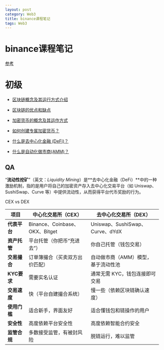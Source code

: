 ```yaml
---
layout: post
category: Web3
title: binance课程笔记
tags: Web3
---
```


# binance课程笔记

[参考](https://academy.binance.com/zh-CN/track/beginner-track)



# 初级



- [区块链概念及其运行方式介绍](https://academy.binance.com/zh-CN/articles/what-is-blockchain-and-how-does-it-work)

- [区块链的优点和缺点](https://academy.binance.com/zh-CN/articles/positives-and-negatives-of-blockchain)

- [加密货币的概念及其运作方式](https://academy.binance.com/zh-CN/articles/what-is-a-cryptocurrency)
- [如何创建专属加密货币？](https://academy.binance.com/zh-CN/articles/how-to-create-your-own-cryptocurrency)

- [什么是去中心化金融 (DeFi)？](https://academy.binance.com/zh-CN/articles/the-complete-beginners-guide-to-decentralized-finance-defi)

- [什么是自动化做市商(AMM)？](https://academy.binance.com/zh-CN/articles/what-is-an-automated-market-maker-amm)





## QA



“**流动性挖矿**”（英文：*Liquidity Mining*）是**去中心化金融（DeFi）**中的一种激励机制，指的是用户将自己的加密资产存入去中心化交易平台（如 Uniswap、SushiSwap、Curve 等）中提供流动性，从而获得平台代币奖励的行为。



CEX vs DEX

| 项目         | 中心化交易所（CEX）            | 去中心化交易所（DEX）               |
| ------------ | ------------------------------ | ----------------------------------- |
| **代表平台** | Binance、Coinbase、OKX、Bitget | Uniswap、SushiSwap、Curve、dYdX     |
| **资产托管** | 平台托管（你把币“充进去”）     | 你自己托管（钱包交易）              |
| **交易撮合** | 订单簿撮合（买卖双方出价匹配） | 自动做市商（AMM）模型，基于流动性池 |
| **KYC要求**  | 需要实名认证                   | 通常无需 KYC，钱包连接即可交易      |
| **交易速度** | 快（平台自建撮合系统）         | 慢一些（依赖区块链确认速度）        |
| **使用门槛** | 适合新手，界面友好             | 适合懂钱包和链操作的用户            |
| **安全性**   | 高度依赖平台安全性             | 高度依赖智能合约安全                |
| **监管合规** | 多数接受监管，有被封风险       | 脱链运行，难以监管                  |